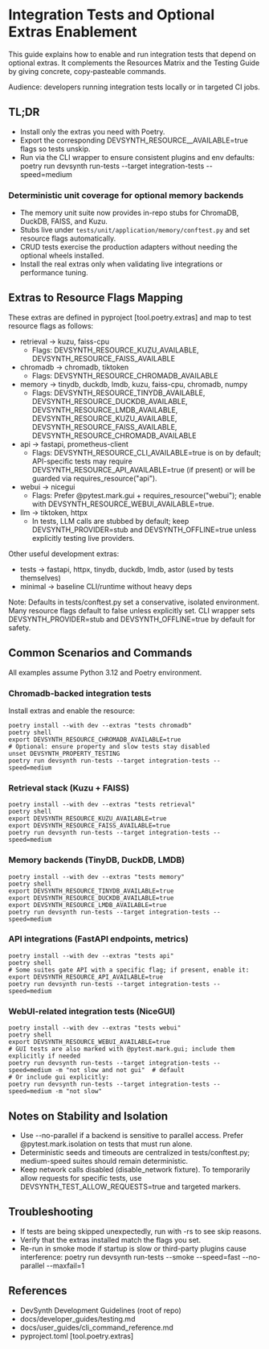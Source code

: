 # Integration Tests and Optional Extras Enablement

This guide explains how to enable and run integration tests that depend on optional extras. It complements the Resources Matrix and the Testing Guide by giving concrete, copy‑pasteable commands.

Audience: developers running integration tests locally or in targeted CI jobs.

## TL;DR
- Install only the extras you need with Poetry.
- Export the corresponding DEVSYNTH_RESOURCE_<NAME>_AVAILABLE=true flags so tests unskip.
- Run via the CLI wrapper to ensure consistent plugins and env defaults:
  poetry run devsynth run-tests --target integration-tests --speed=medium

### Deterministic unit coverage for optional memory backends
- The memory unit suite now provides in-repo stubs for ChromaDB, DuckDB, FAISS, and Kuzu.
- Stubs live under `tests/unit/application/memory/conftest.py` and set resource flags automatically.
- CRUD tests exercise the production adapters without needing the optional wheels installed.
- Install the real extras only when validating live integrations or performance tuning.

## Extras to Resource Flags Mapping
These extras are defined in pyproject [tool.poetry.extras] and map to test resource flags as follows:

- retrieval → kuzu, faiss-cpu
  - Flags: DEVSYNTH_RESOURCE_KUZU_AVAILABLE, DEVSYNTH_RESOURCE_FAISS_AVAILABLE
- chromadb → chromadb, tiktoken
  - Flags: DEVSYNTH_RESOURCE_CHROMADB_AVAILABLE
- memory → tinydb, duckdb, lmdb, kuzu, faiss-cpu, chromadb, numpy
  - Flags: DEVSYNTH_RESOURCE_TINYDB_AVAILABLE, DEVSYNTH_RESOURCE_DUCKDB_AVAILABLE, DEVSYNTH_RESOURCE_LMDB_AVAILABLE, DEVSYNTH_RESOURCE_KUZU_AVAILABLE, DEVSYNTH_RESOURCE_FAISS_AVAILABLE, DEVSYNTH_RESOURCE_CHROMADB_AVAILABLE
- api → fastapi, prometheus-client
  - Flags: DEVSYNTH_RESOURCE_CLI_AVAILABLE=true is on by default; API-specific tests may require DEVSYNTH_RESOURCE_API_AVAILABLE=true (if present) or will be guarded via requires_resource("api").
- webui → nicegui
  - Flags: Prefer @pytest.mark.gui + requires_resource("webui"); enable with DEVSYNTH_RESOURCE_WEBUI_AVAILABLE=true.
- llm → tiktoken, httpx
  - In tests, LLM calls are stubbed by default; keep DEVSYNTH_PROVIDER=stub and DEVSYNTH_OFFLINE=true unless explicitly testing live providers.

Other useful development extras:
- tests → fastapi, httpx, tinydb, duckdb, lmdb, astor (used by tests themselves)
- minimal → baseline CLI/runtime without heavy deps

Note: Defaults in tests/conftest.py set a conservative, isolated environment. Many resource flags default to false unless explicitly set. CLI wrapper sets DEVSYNTH_PROVIDER=stub and DEVSYNTH_OFFLINE=true by default for safety.

## Common Scenarios and Commands

All examples assume Python 3.12 and Poetry environment.

### Chromadb-backed integration tests
Install extras and enable the resource:

```
poetry install --with dev --extras "tests chromadb"
poetry shell
export DEVSYNTH_RESOURCE_CHROMADB_AVAILABLE=true
# Optional: ensure property and slow tests stay disabled
unset DEVSYNTH_PROPERTY_TESTING
poetry run devsynth run-tests --target integration-tests --speed=medium
```

### Retrieval stack (Kuzu + FAISS)
```
poetry install --with dev --extras "tests retrieval"
poetry shell
export DEVSYNTH_RESOURCE_KUZU_AVAILABLE=true
export DEVSYNTH_RESOURCE_FAISS_AVAILABLE=true
poetry run devsynth run-tests --target integration-tests --speed=medium
```

### Memory backends (TinyDB, DuckDB, LMDB)
```
poetry install --with dev --extras "tests memory"
poetry shell
export DEVSYNTH_RESOURCE_TINYDB_AVAILABLE=true
export DEVSYNTH_RESOURCE_DUCKDB_AVAILABLE=true
export DEVSYNTH_RESOURCE_LMDB_AVAILABLE=true
poetry run devsynth run-tests --target integration-tests --speed=medium
```

### API integrations (FastAPI endpoints, metrics)
```
poetry install --with dev --extras "tests api"
poetry shell
# Some suites gate API with a specific flag; if present, enable it:
export DEVSYNTH_RESOURCE_API_AVAILABLE=true
poetry run devsynth run-tests --target integration-tests --speed=medium
```

### WebUI-related integration tests (NiceGUI)
```
poetry install --with dev --extras "tests webui"
poetry shell
export DEVSYNTH_RESOURCE_WEBUI_AVAILABLE=true
# GUI tests are also marked with @pytest.mark.gui; include them explicitly if needed
poetry run devsynth run-tests --target integration-tests --speed=medium -m "not slow and not gui"  # default
# Or include gui explicitly:
poetry run devsynth run-tests --target integration-tests --speed=medium -m "not slow"
```

## Notes on Stability and Isolation
- Use --no-parallel if a backend is sensitive to parallel access. Prefer @pytest.mark.isolation on tests that must run alone.
- Deterministic seeds and timeouts are centralized in tests/conftest.py; medium-speed suites should remain deterministic.
- Keep network calls disabled (disable_network fixture). To temporarily allow requests for specific tests, use DEVSYNTH_TEST_ALLOW_REQUESTS=true and targeted markers.

## Troubleshooting
- If tests are being skipped unexpectedly, run with -rs to see skip reasons.
- Verify that the extras installed match the flags you set.
- Re-run in smoke mode if startup is slow or third-party plugins cause interference:
  poetry run devsynth run-tests --smoke --speed=fast --no-parallel --maxfail=1

## References
- DevSynth Development Guidelines (root of repo)
- docs/developer_guides/testing.md
- docs/user_guides/cli_command_reference.md
- pyproject.toml [tool.poetry.extras]
